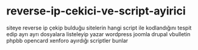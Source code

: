 # reverse-ip-cekici-ve-script-ayirici

siteye reverse ip çekip bulduğu sitelerin hangi script ile kodlandığını tespit edip ayrı ayrı dosyalara listeleyip yazar
wordpress
joomla
drupal
vbulletin
phpbb 
opencard 
xenforo  ayırdığı scriptler bunlar
